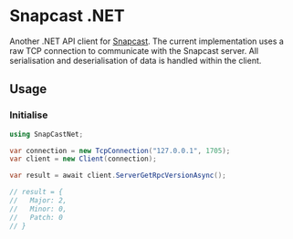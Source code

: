 # Snapcast .NET

Another .NET API client for [Snapcast](https://github.com/badaix/snapcast).  The current implementation uses a raw TCP connection to communicate with the Snapcast server.  All serialisation and deserialisation of data is handled within the client.


## Usage

### Initialise

``` c#
using SnapCastNet;

var connection = new TcpConnection("127.0.0.1", 1705);
var client = new Client(connection);

var result = await client.ServerGetRpcVersionAsync();

// result = {
//   Major: 2,
//   Minor: 0,
//   Patch: 0
// }
```

